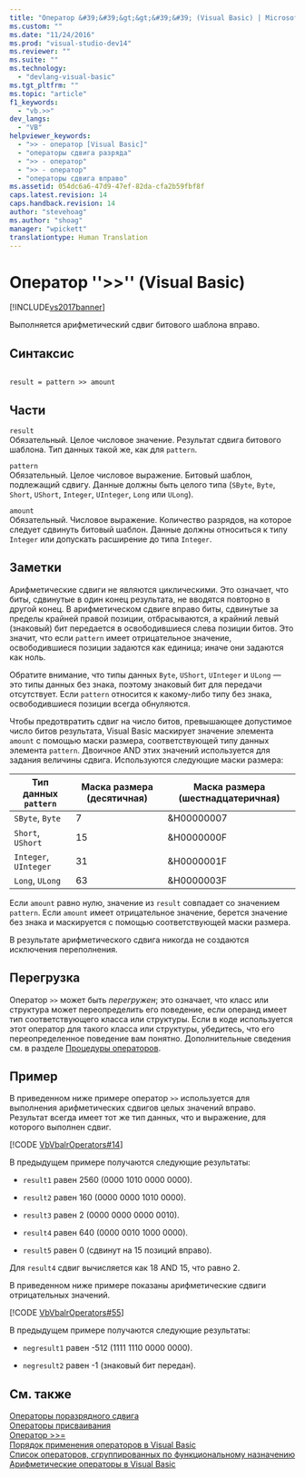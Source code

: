 ```yaml
---
title: "Оператор &#39;&#39;&gt;&gt;&#39;&#39; (Visual Basic) | Microsoft Docs"
ms.custom: ""
ms.date: "11/24/2016"
ms.prod: "visual-studio-dev14"
ms.reviewer: ""
ms.suite: ""
ms.technology: 
  - "devlang-visual-basic"
ms.tgt_pltfrm: ""
ms.topic: "article"
f1_keywords: 
  - "vb.>>"
dev_langs: 
  - "VB"
helpviewer_keywords: 
  - ">> - оператор [Visual Basic]"
  - "операторы сдвига разряда"
  - ">> - оператор"
  - ">> - оператор"
  - "операторы сдвига вправо"
ms.assetid: 054dc6a6-47d9-47ef-82da-cfa2b59fbf8f
caps.latest.revision: 14
caps.handback.revision: 14
author: "stevehoag"
ms.author: "shoag"
manager: "wpickett"
translationtype: Human Translation
---
```

# Оператор &#39;&#39;&gt;&gt;&#39;&#39; (Visual Basic)
[!INCLUDE[vs2017banner](../../../csharp/includes/vs2017banner.md)]

Выполняется арифметический сдвиг битового шаблона вправо.  
  
## Синтаксис  
  
```  
  
result = pattern >> amount  
```  
  
## Части  
 `result`  
 Обязательный.  Целое числовое значение.  Результат сдвига битового шаблона.  Тип данных такой же, как для `pattern`.  
  
 `pattern`  
 Обязательный.  Целое числовое выражение.  Битовый шаблон, подлежащий сдвигу.  Данные должны быть целого типа \(`SByte`, `Byte`, `Short`, `UShort`, `Integer`, `UInteger`, `Long` или `ULong`\).  
  
 `amount`  
 Обязательный.  Числовое выражение.  Количество разрядов, на которое следует сдвинуть битовый шаблон.  Данные должны относиться к типу `Integer` или допускать расширение до типа `Integer`.  
  
## Заметки  
 Арифметические сдвиги не являются циклическими. Это означает, что биты, сдвинутые в один конец результата, не вводятся повторно в другой конец.  В арифметическом сдвиге вправо биты, сдвинутые за пределы крайней правой позиции, отбрасываются, а крайний левый \(знаковый\) бит передается в освободившиеся слева позиции битов.  Это значит, что если `pattern` имеет отрицательное значение, освободившиеся позиции задаются как единица; иначе они задаются как ноль.  
  
 Обратите внимание, что типы данных `Byte`, `UShort`, `UInteger` и `ULong` — это типы данных без знака, поэтому знаковый бит для передачи отсутствует.  Если `pattern` относится к какому\-либо типу без знака, освободившиеся позиции всегда обнуляются.  
  
 Чтобы предотвратить сдвиг на число битов, превышающее допустимое число битов результата, Visual Basic маскирует значение элемента `amount` с помощью маски размера, соответствующей типу данных элемента `pattern`.  Двоичное AND этих значений используется для задания величины сдвига.  Используются следующие маски размера:  
  
|Тип данных `pattern`|Маска размера \(десятичная\)|Маска размера \(шестнадцатеричная\)|  
|--------------------------|----------------------------------|-----------------------------------------|  
|`SByte`, `Byte`|7|&H00000007|  
|`Short`, `UShort`|15|&H0000000F|  
|`Integer`, `UInteger`|31|&H0000001F|  
|`Long`, `ULong`|63|&H0000003F|  
  
 Если `amount` равно нулю, значение из `result` совпадает со значением `pattern`.  Если `amount` имеет отрицательное значение, берется значение без знака и маскируется с помощью соответствующей маски размера.  
  
 В результате арифметического сдвига никогда не создаются исключения переполнения.  
  
## Перегрузка  
 Оператор `>>` может быть *перегружен*; это означает, что класс или структура может переопределить его поведение, если операнд имеет тип соответствующего класса или структуры.  Если в коде используется этот оператор для такого класса или структуры, убедитесь, что его переопределенное поведение вам понятно.  Дополнительные сведения см. в разделе [Процедуры операторов](../../../visual-basic/programming-guide/language-features/procedures/operator-procedures.md).  
  
## Пример  
 В приведенном ниже примере оператор `>>` используется для выполнения арифметических сдвигов целых значений вправо.  Результат всегда имеет тот же тип данных, что и выражение, для которого выполнен сдвиг.  
  
 [!CODE [VbVbalrOperators#14](../CodeSnippet/VS_Snippets_VBCSharp/VbVbalrOperators#14)]  
  
 В предыдущем примере получаются следующие результаты:  
  
-   `result1` равен 2560 \(0000 1010 0000 0000\).  
  
-   `result2` равен 160 \(0000 0000 1010 0000\).  
  
-   `result3` равен 2 \(0000 0000 0000 0010\).  
  
-   `result4` равен 640 \(0000 0010 1000 0000\).  
  
-   `result5` равен 0 \(сдвинут на 15 позиций вправо\).  
  
 Для `result4` сдвиг вычисляется как 18 AND 15, что равно 2.  
  
 В приведенном ниже примере показаны арифметические сдвиги отрицательных значений.  
  
 [!CODE [VbVbalrOperators#55](../CodeSnippet/VS_Snippets_VBCSharp/VbVbalrOperators#55)]  
  
 В предыдущем примере получаются следующие результаты:  
  
-   `negresult1` равен \-512 \(1111 1110 0000 0000\).  
  
-   `negresult2` равен \-1 \(знаковый бит передан\).  
  
## См. также  
 [Операторы поразрядного сдвига](../../../visual-basic/language-reference/operators/bit-shift-operators.md)   
 [Операторы присваивания](../../../visual-basic/language-reference/operators/assignment-operators.md)   
 [Оператор \>\>\=](../../../visual-basic/language-reference/operators/right-shift-assignment-operator.md)   
 [Порядок применения операторов в Visual Basic](../../../visual-basic/language-reference/operators/operator-precedence.md)   
 [Список операторов, сгруппированных по функциональному назначению](../../../visual-basic/language-reference/operators/operators-listed-by-functionality.md)   
 [Арифметические операторы в Visual Basic](../../../visual-basic/programming-guide/language-features/operators-and-expressions/arithmetic-operators.md)